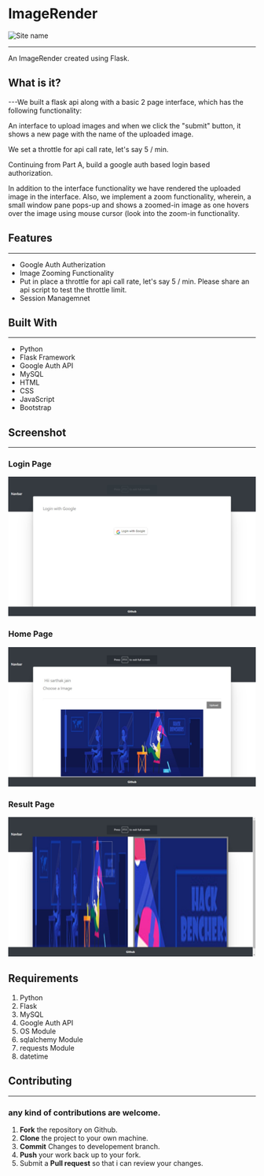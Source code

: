 ﻿#  ImageRender
![Site name](imagerendered.herokuapp.com/)
***
An ImageRender created using Flask.

##  What is it?
---We  built a flask api along with a basic 2 page interface, which has the following functionality:

An interface to upload images and when we click the "submit" button, it shows a new page with the name of the uploaded image.

We set a throttle for api call rate, let's say 5 / min.

Continuing from Part A, build a google auth based login based authorization.

In addition to the interface functionality we have rendered the uploaded image in the interface. Also, we implement a zoom functionality, wherein, a small window pane pops-up and shows a zoomed-in image as one hovers over the image using mouse cursor (look into the zoom-in functionality.
##  Features
---
*  Google Auth Autherization
*  Image Zooming Functionality
*  Put in place a throttle for api call rate, let's say 5 / min. Please share an api script to test the throttle limit.
*  Session Managemnet
##  Built With
***
*  Python
*  Flask Framework
*  Google Auth API
*  MySQL
*  HTML
*  CSS
*  JavaScript
*  Bootstrap
##  Screenshot
***
### Login Page
![Login Page](https://github.com/XSarthakJain/Image_Randered/blob/master/images/Login.jpeg)
### Home Page
![Home Page](https://github.com/XSarthakJain/Image_Randered/blob/master/images/Home.jpeg)
### Result Page
![Result Page](https://github.com/XSarthakJain/Image_Randered/blob/master/images/Result.jpeg)
## Requirements
1. Python
2. Flask
3. MySQL
4. Google Auth API
5. OS Module
6. sqlalchemy Module
7. requests Module
8. datetime

##  Contributing
***
###  any kind of contributions are welcome.
1.  **Fork** the repository on Github.
2.  **Clone** the project to your own machine.
3.  **Commit** Changes to developement branch.
4.  **Push** your work back up to your fork.
5.  Submit a **Pull request** so that i can review your changes.
